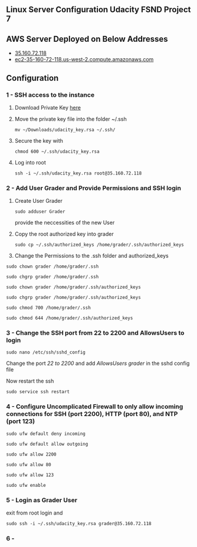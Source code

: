 ## Linux Server Configuration Udacity FSND Project 7

## AWS Server Deployed on Below Addresses

- [35.160.72.118](http://35.160.72.118/)
- [ec2-35-160-72-118.us-west-2.compute.amazonaws.com](http://ec2-35-160-72-118.us-west-2.compute.amazonaws.com/)

## Configuration

### 1 - SSH access to the instance

1. Download Private Key [here](blob:https://www.udacity.com/95349ac3-5488-4aa4-aedf-21febdaac080)
2. Move the private key file into the folder ~/.ssh

    ```
    mv ~/Downloads/udacity_key.rsa ~/.ssh/
    ```
3. Secure the key with

    ```
    chmod 600 ~/.ssh/udacity_key.rsa
    ```

4. Log into root

    ```
    ssh -i ~/.ssh/udacity_key.rsa root@35.160.72.118
    ```

### 2 - Add User Grader and Provide Permissions and SSH login

1. Create User Grader

    ```
    sudo adduser Grader
    ```

    provide the neccessities of the new User

2. Copy the root authorized key into grader

    ```
    sudo cp ~/.ssh/authorized_keys /home/grader/.ssh/authorized_keys
    ```
3. Change the Permissions to the .ssh folder and authorized_keys

```
sudo chown grader /home/grader/.ssh
```

```
sudo chgrp grader /home/grader/.ssh
```

```
sudo chown grader /home/grader/.ssh/authorized_keys
```

```
sudo chgrp grader /home/grader/.ssh/authorized_keys
```

```
sudo chmod 700 /home/grader/.ssh
```

```
sudo chmod 644 /home/grader/.ssh/authorized_keys
```

### 3 - Change the SSH port from 22 to 2200 and AllowsUsers to login
    
```
sudo nano /etc/ssh/sshd_config
```

Change the port *22 to 2200* and add *AllowsUsers grader* in the sshd config file

Now restart the ssh

```
sudo service ssh restart
```

### 4 - Configure Uncomplicated Firewall to only allow incoming  connections for SSH (port 2200), HTTP (port 80), and NTP (port 123)

```
sudo ufw default deny incoming
```

```
sudo ufw default allow outgoing
```

```
sudo ufw allow 2200
```

```
sudo ufw allow 80
```

```
sudo ufw allow 123
```

```
sudo ufw enable
```

### 5 - Login as Grader User

exit from root login and

```
sudo ssh -i ~/.ssh/udacity_key.rsa grader@35.160.72.118
```

### 6 -     